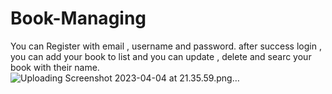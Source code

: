 # Book-Managing
You can Register with email , username and password.
after success login , you can add your book to list and you can update , delete and searc your book with their name.
![Uploading Screenshot 2023-04-04 at 21.35.59.png…]()
